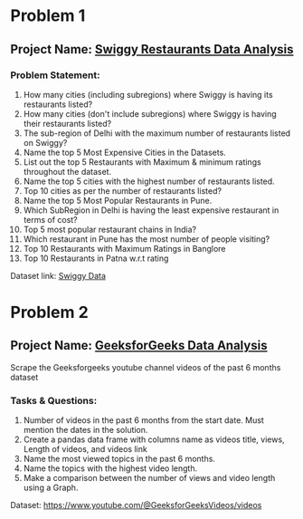 # Problem 1
## Project Name: [Swiggy Restaurants Data Analysis](/GeeksforGeeks_Project1_SwiggyDataAnalysis.ipynb)

### Problem Statement:
1. How many cities (including subregions) where Swiggy is having its restaurants listed?
2. How many cities  (don't include subregions) where Swiggy is having their restaurants listed?
3. The sub-region of Delhi with the maximum number of restaurants listed on Swiggy?
4. Name the top 5 Most Expensive Cities in the Datasets.
5. List out the top 5 Restaurants with Maximum & minimum ratings throughout the dataset.
6. Name the top 5 cities with the highest number of restaurants listed.
7. Top 10 cities as per the number of restaurants listed?
8. Name the top 5 Most Popular Restaurants in Pune.
9. Which SubRegion in Delhi is having the least expensive restaurant in terms of cost?
10. Top 5 most popular restaurant chains in India?
11. Which restaurant in Pune has the most number of people visiting?
12. Top 10 Restaurants with Maximum Ratings in Banglore
13. Top 10 Restaurants in Patna w.r.t rating

Dataset link: [Swiggy Data](https://drive.google.com/file/d/1MCnCNHJXxc97EYwIdBszOkEBusu9FpCa/view)


# Problem 2
## Project Name: [GeeksforGeeks Data Analysis](/GeeksforGeeks_Project2_GFGDataAnalysis.ipynb)
Scrape the Geeksforgeeks youtube channel videos of the past 6 months dataset

### Tasks & Questions:
1. Number of videos in the past 6 months from the start date. Must mention the dates in the solution.
2. Create a pandas data frame with columns name as videos title, views, Length of videos, and videos link
3. Name the most viewed topics in the past 6 months.
4. Name the topics with the highest video length.
5. Make a comparison between the number of views and video length using a Graph.

Dataset: https://www.youtube.com/@GeeksforGeeksVideos/videos
